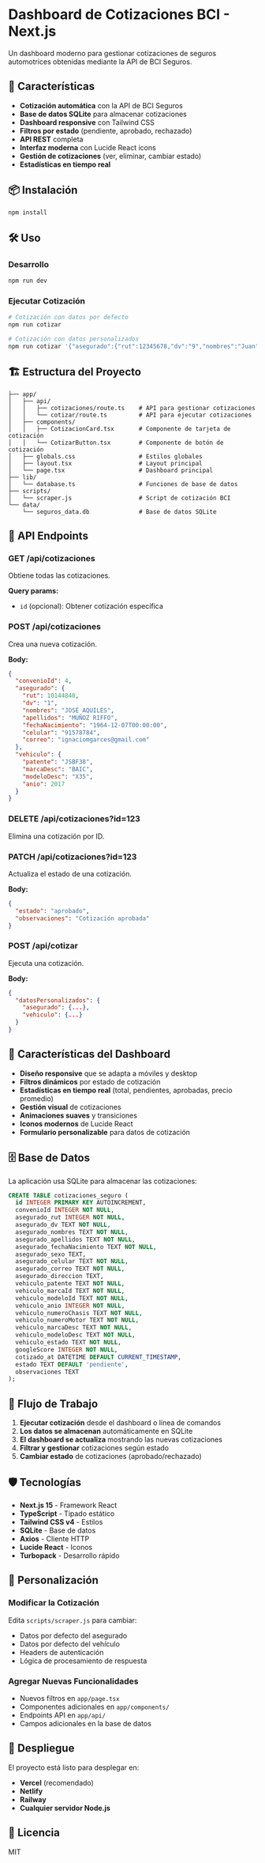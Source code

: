# Dashboard de Cotizaciones BCI - Next.js

Un dashboard moderno para gestionar cotizaciones de seguros automotrices obtenidas mediante la API de BCI Seguros.

## 🚀 Características

- **Cotización automática** con la API de BCI Seguros
- **Base de datos SQLite** para almacenar cotizaciones
- **Dashboard responsive** con Tailwind CSS
- **Filtros por estado** (pendiente, aprobado, rechazado)
- **API REST** completa
- **Interfaz moderna** con Lucide React icons
- **Gestión de cotizaciones** (ver, eliminar, cambiar estado)
- **Estadísticas en tiempo real**

## 📦 Instalación

```bash
npm install
```

## 🛠️ Uso

### Desarrollo
```bash
npm run dev
```

### Ejecutar Cotización
```bash
# Cotización con datos por defecto
npm run cotizar

# Cotización con datos personalizados
npm run cotizar '{"asegurado":{"rut":12345678,"dv":"9","nombres":"Juan","apellidos":"Pérez"}}'
```

## 🏗️ Estructura del Proyecto

```
├── app/
│   ├── api/
│   │   ├── cotizaciones/route.ts    # API para gestionar cotizaciones
│   │   └── cotizar/route.ts         # API para ejecutar cotizaciones
│   ├── components/
│   │   ├── CotizacionCard.tsx       # Componente de tarjeta de cotización
│   │   └── CotizarButton.tsx        # Componente de botón de cotización
│   ├── globals.css                  # Estilos globales
│   ├── layout.tsx                   # Layout principal
│   └── page.tsx                     # Dashboard principal
├── lib/
│   └── database.ts                  # Funciones de base de datos
├── scripts/
│   └── scraper.js                   # Script de cotización BCI
└── data/
    └── seguros_data.db              # Base de datos SQLite
```

## 🔧 API Endpoints

### GET /api/cotizaciones
Obtiene todas las cotizaciones.

**Query params:**
- `id` (opcional): Obtener cotización específica

### POST /api/cotizaciones
Crea una nueva cotización.

**Body:**
```json
{
  "convenioId": 4,
  "asegurado": {
    "rut": 10144840,
    "dv": "1",
    "nombres": "JOSÉ AQUILES",
    "apellidos": "MUÑOZ RIFFO",
    "fechaNacimiento": "1964-12-07T00:00:00",
    "celular": "91578784",
    "correo": "ignaciomgarces@gmail.com"
  },
  "vehiculo": {
    "patente": "JSBF38",
    "marcaDesc": "BAIC",
    "modeloDesc": "X35",
    "anio": 2017
  }
}
```

### DELETE /api/cotizaciones?id=123
Elimina una cotización por ID.

### PATCH /api/cotizaciones?id=123
Actualiza el estado de una cotización.

**Body:**
```json
{
  "estado": "aprobado",
  "observaciones": "Cotización aprobada"
}
```

### POST /api/cotizar
Ejecuta una cotización.

**Body:**
```json
{
  "datosPersonalizados": {
    "asegurado": {...},
    "vehiculo": {...}
  }
}
```

## 🎨 Características del Dashboard

- **Diseño responsive** que se adapta a móviles y desktop
- **Filtros dinámicos** por estado de cotización
- **Estadísticas en tiempo real** (total, pendientes, aprobadas, precio promedio)
- **Gestión visual** de cotizaciones
- **Animaciones suaves** y transiciones
- **Iconos modernos** de Lucide React
- **Formulario personalizable** para datos de cotización

## 🗄️ Base de Datos

La aplicación usa SQLite para almacenar las cotizaciones:

```sql
CREATE TABLE cotizaciones_seguro (
  id INTEGER PRIMARY KEY AUTOINCREMENT,
  convenioId INTEGER NOT NULL,
  asegurado_rut INTEGER NOT NULL,
  asegurado_dv TEXT NOT NULL,
  asegurado_nombres TEXT NOT NULL,
  asegurado_apellidos TEXT NOT NULL,
  asegurado_fechaNacimiento TEXT NOT NULL,
  asegurado_sexo TEXT,
  asegurado_celular TEXT NOT NULL,
  asegurado_correo TEXT NOT NULL,
  asegurado_direccion TEXT,
  vehiculo_patente TEXT NOT NULL,
  vehiculo_marcaId TEXT NOT NULL,
  vehiculo_modeloId TEXT NOT NULL,
  vehiculo_anio INTEGER NOT NULL,
  vehiculo_numeroChasis TEXT NOT NULL,
  vehiculo_numeroMotor TEXT NOT NULL,
  vehiculo_marcaDesc TEXT NOT NULL,
  vehiculo_modeloDesc TEXT NOT NULL,
  vehiculo_estado TEXT NOT NULL,
  googleScore INTEGER NOT NULL,
  cotizado_at DATETIME DEFAULT CURRENT_TIMESTAMP,
  estado TEXT DEFAULT 'pendiente',
  observaciones TEXT
);
```

## 🔄 Flujo de Trabajo

1. **Ejecutar cotización** desde el dashboard o línea de comandos
2. **Los datos se almacenan** automáticamente en SQLite
3. **El dashboard se actualiza** mostrando las nuevas cotizaciones
4. **Filtrar y gestionar** cotizaciones según estado
5. **Cambiar estado** de cotizaciones (aprobado/rechazado)

## 🛡️ Tecnologías

- **Next.js 15** - Framework React
- **TypeScript** - Tipado estático
- **Tailwind CSS v4** - Estilos
- **SQLite** - Base de datos
- **Axios** - Cliente HTTP
- **Lucide React** - Iconos
- **Turbopack** - Desarrollo rápido

## 📝 Personalización

### Modificar la Cotización

Edita `scripts/scraper.js` para cambiar:
- Datos por defecto del asegurado
- Datos por defecto del vehículo
- Headers de autenticación
- Lógica de procesamiento de respuesta

### Agregar Nuevas Funcionalidades

- Nuevos filtros en `app/page.tsx`
- Componentes adicionales en `app/components/`
- Endpoints API en `app/api/`
- Campos adicionales en la base de datos

## 🚀 Despliegue

El proyecto está listo para desplegar en:
- **Vercel** (recomendado)
- **Netlify**
- **Railway**
- **Cualquier servidor Node.js**

## 📄 Licencia

MIT

